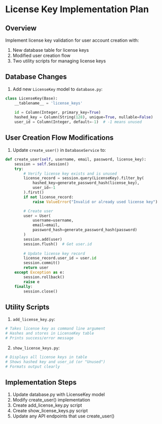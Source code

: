 # License Key Implementation Plan

## Overview
Implement license key validation for user account creation with:
1. New database table for license keys
2. Modified user creation flow
3. Two utility scripts for managing license keys

## Database Changes
1. Add new `LicenseKey` model to `database.py`:
```python
class LicenseKey(Base):
    __tablename__ = 'license_keys'
    
    id = Column(Integer, primary_key=True)
    hashed_key = Column(String(128), unique=True, nullable=False)
    user_id = Column(Integer, default=-1)  # -1 means unused
```

## User Creation Flow Modifications
1. Update `create_user()` in `DatabaseService` to:
```python
def create_user(self, username, email, password, license_key):
    session = self.Session()
    try:
        # Verify license key exists and is unused
        license_record = session.query(LicenseKey).filter_by(
            hashed_key=generate_password_hash(license_key),
            user_id=-1
        ).first()
        if not license_record:
            raise ValueError("Invalid or already used license key")

        # Create user
        user = User(
            username=username,
            email=email,
            password_hash=generate_password_hash(password)
        )
        session.add(user)
        session.flush()  # Get user.id
        
        # Update license key record
        license_record.user_id = user.id
        session.commit()
        return user
    except Exception as e:
        session.rollback()
        raise e
    finally:
        session.close()
```

## Utility Scripts
1. `add_license_key.py`:
```python
# Takes license key as command line argument
# Hashes and stores in LicenseKey table
# Prints success/error message
```

2. `show_license_keys.py`:
```python
# Displays all license keys in table
# Shows hashed key and user_id (or "Unused")
# Formats output clearly
```

## Implementation Steps
1. Update database.py with LicenseKey model
2. Modify create_user() implementation
3. Create add_license_key.py script
4. Create show_license_keys.py script
5. Update any API endpoints that use create_user()